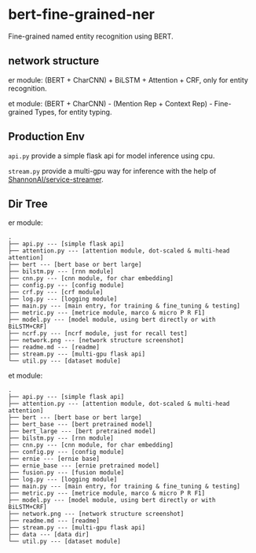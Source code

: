 # bert-fine-grained-ner

Fine-grained named entity recognition using BERT.

## network structure

er module: (BERT + CharCNN) + BiLSTM + Attention + CRF, only for entity recognition.

et module: (BERT + CharCNN) - (Mention Rep + Context Rep) - Fine-grained Types, for entity typing.

## Production Env

`api.py` provide a simple flask api for model inference using cpu.

`stream.py` provide a multi-gpu way for inference with the help of [ShannonAI/service-streamer](https://github.com/ShannonAI/service-streamer).

## Dir Tree

er module: 

```
.
├── api.py --- [simple flask api]
├── attention.py --- [attention module, dot-scaled & multi-head attention]
├── bert --- [bert base or bert large]
├── bilstm.py --- [rnn module]
├── cnn.py --- [cnn module, for char embedding]
├── config.py --- [config module]
├── crf.py --- [crf module]
├── log.py --- [logging module]
├── main.py --- [main entry, for training & fine_tuning & testing]
├── metric.py --- [metrice module, marco & micro P R F1]
├── model.py --- [model module, using bert directly or with BiLSTM+CRF]
├── ncrf.py --- [ncrf module, just for recall test]
├── network.png --- [network structure screenshot]
├── readme.md --- [readme]
├── stream.py --- [multi-gpu flask api]
└── util.py --- [dataset module]
```

et module: 

```
.
├── api.py --- [simple flask api]
├── attention.py --- [attention module, dot-scaled & multi-head attention]
├── bert --- [bert base or bert large]
├── bert_base --- [bert pretrained model]
├── bert_large --- [bert pretrained model]
├── bilstm.py --- [rnn module]
├── cnn.py --- [cnn module, for char embedding]
├── config.py --- [config module]
├── ernie --- [ernie base]
├── ernie_base --- [ernie pretrained model]
├── fusion.py --- [fusion module]
├── log.py --- [logging module]
├── main.py --- [main entry, for training & fine_tuning & testing]
├── metric.py --- [metrice module, marco & micro P R F1]
├── model.py --- [model module, using bert directly or with BiLSTM+CRF]
├── network.png --- [network structure screenshot]
├── readme.md --- [readme]
├── stream.py --- [multi-gpu flask api]
├── data --- [data dir]
└── util.py --- [dataset module]
```

